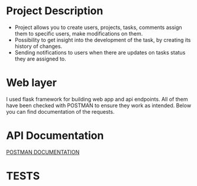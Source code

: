 # Project Description

- Project allows you to create users, projects, tasks, comments assign them to specific users, make modifications on them. 
- Possibility to get insight into the development of the task, by creating its history
  of changes.
- Sending notifications to users when there are updates on tasks status they are assigned to.
# Web layer
I used flask framework for building web app and api endpoints. All of them have been checked with POSTMAN
to ensure they work as intended. 
Below you can find documentation of the requests.
# API Documentation

<a href="https://documenter.getpostman.com/view/36229565/2sA3e5cTMk" target="_blank">POSTMAN DOCUMENTATION</a><br>

# TESTS
